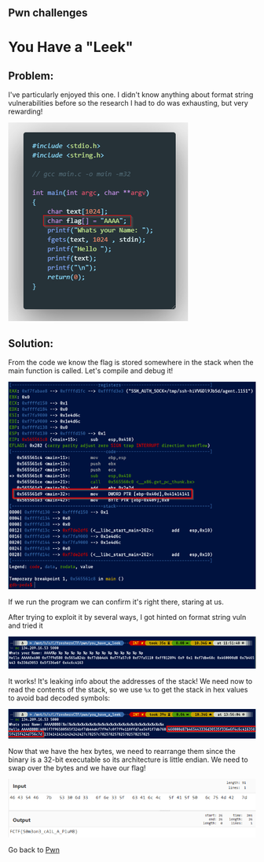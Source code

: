 ## Pwn challenges

# You Have a "Leek"

## Problem:

I've particularly enjoyed this one. I didn't know anything about format string vulnerabilities before so the research I had to do was exhausting, but very rewarding!

![1](../images/you_have_a_leek_1.png)



## Solution:

From the code we know the flag is stored somewhere in the stack when the main function is called. Let's compile and debug it!


![2](../images/you_have_a_leek_2.png)

If we run the program we can confirm it's right there, staring at us.

After trying to exploit it by several ways, I got hinted on format string vuln and tried it 

![3](../images/you_have_a_leek_3.png)

It works! It's leaking info about the addresses of the stack! We need now to read the contents of the stack, so we use `%x` to get the stack in hex values to avoid bad decoded symbols:

![4](../images/you_have_a_leek_4.png)

Now that we have the hex bytes, we need to rearrange them since the binary is a 32-bit executable so its architecture is little endian. We need to swap over the bytes and we have our flag!

![5](../images/you_have_a_leek_5.png)

Go back to [Pwn](./)
